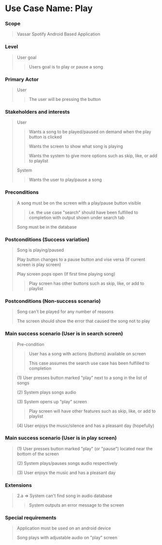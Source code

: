 # Use Case Name: Play

### Scope
> Vassar Spotify Android Based Application

### Level
> User goal
>> Users goal is to play or pause a song

### Primary Actor
> User
>> The user will be pressing the button

### Stakeholders and interests
> User
>> Wants a song to be played/paused on demand when the play button is clicked
>>
>> Wants the screen to show what song is playing
>>
>> Wants the system to give more options such as skip, like, or add to playlist
>
> System
>> Wants the user to play/pause a song

### Preconditions
> A song must be on the screen with a play/pause button visible
>> i.e. the use case "search" should have been fulfilled to completion with output shown under search tab
>
> Song must be in the database

### Postconditions (Success variation)
> Song is playing/paused
>
> Play button changes to a pause button and vise versa (If current screen is play screen)
>
> Play screen pops open (If first time playing song)
>> Play screen has other buttons such as skip, like, or add to playlist

### Postconditions (Non-success scenario)
> Song can't be played for any number of reasons
>
> The screen should show the error that caused the song not to play

### Main success scenario (User is in search screen)
> Pre-condition
>> User has a song with actions (buttons) available on screen
>>
>> This case assumes the search use case has been fulfilled to completion
>
> (1) User presses button marked "play" next to a song in the list of songs
>
> (2) System plays songs audio
>
> (3) System opens up "play" screen
>> Play screen will have other features such as skip, like, or add to playlist
>
> (4) User enjoys the music/silence and has a pleasant day (hopefully)

### Main success scenario (User is in play screen)
> (1) User presses button marked "play" (or "pause") located near the bottom of the screen
>
> (2) System plays/pauses songs audio respectively
>
> (3) User enjoys the music and has a pleasant day


### Extensions
> 2.a => System can't find song in audio database
>> System outputs an error message to the screen

### Special requirements
> Application must be used on an android device
>
> Song plays with adjustable audio on "play" screen